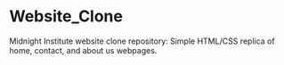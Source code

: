 # Website_Clone
Midnight Institute website clone repository: Simple HTML/CSS replica of home, contact, and about us webpages.
